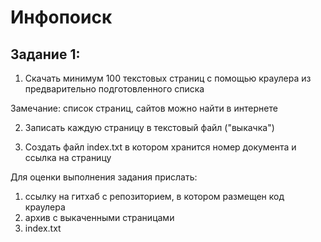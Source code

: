 # Инфопоиск

## Задание 1:

1. Скачать минимум 100 текстовых страниц с помощью краулера из  предварительно  подготовленного списка 

Замечание: список страниц, сайтов можно найти в интернете

2. Записать каждую страницу в  текстовый файл ("выкачка")

3. Создать файл index.txt в котором хранится номер документа и ссылка на страницу

Для оценки выполнения  задания прислать: 

1. ссылку на гитхаб с репозиторием, в котором размещен код краулера
2. архив с выкаченными страницами  
3. index.txt
